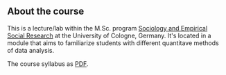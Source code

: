 
## About the course

This is a lecture/lab within the M.Sc. program [Sociology and Empirical Social Research](https://www.wiso.uni-koeln.de/en/studies/master/master-sociology-and-social-research/) at the University of Cologne, Germany. It's located in a module that aims to familiarize students with different quantitave methods of data analysis.

The course syllabus as [PDF](../pdfs/_syllabus.pdf).

